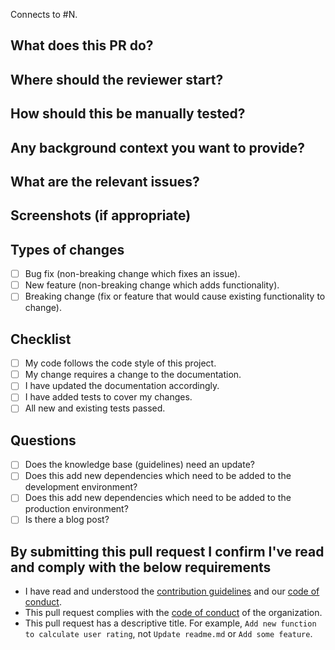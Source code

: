 Connects to #N.

## What does this PR do?

## Where should the reviewer start?

## How should this be manually tested?

## Any background context you want to provide?

## What are the relevant issues?

## Screenshots (if appropriate)

## Types of changes

- [ ] Bug fix (non-breaking change which fixes an issue).
- [ ] New feature (non-breaking change which adds functionality).
- [ ] Breaking change (fix or feature that would cause existing functionality to change).

## Checklist

- [ ] My code follows the code style of this project.
- [ ] My change requires a change to the documentation.
- [ ] I have updated the documentation accordingly.
- [ ] I have added tests to cover my changes.
- [ ] All new and existing tests passed.

## Questions

- [ ] Does the knowledge base (guidelines) need an update?
- [ ] Does this add new dependencies which need to be added to the development environment?
- [ ] Does this add new dependencies which need to be added to the production environment?
- [ ] Is there a blog post?

## By submitting this pull request I confirm I've read and comply with the below requirements

- I have read and understood the [contribution guidelines](https://github.com/codingcrowd/base/blob/master/en/CONTRIBUTING.md)
and our [code of conduct](https://github.com/codingcrowd/base/blob/master/en/CODE_OF_CONDUCT.md).
- This pull request complies with the [code of conduct](https://github.com/codingcrowd/base/blob/master/en/CODE_OF_CONDUCT.md) of the organization.
- This pull request has a descriptive title. For example, `Add new function to calculate user rating`, not `Update readme.md` or `Add some feature`.
